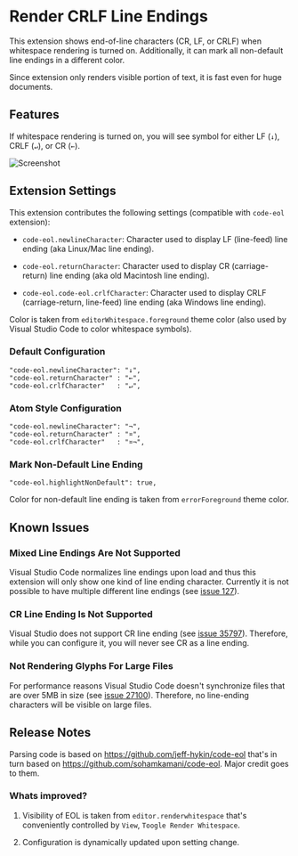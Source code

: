 Render CRLF Line Endings
========================

This extension shows end-of-line characters (CR, LF, or CRLF) when whitespace
rendering is turned on. Additionally, it can mark all non-default line endings
in a different color.

Since extension only renders visible portion of text, it is fast even for huge
documents.


## Features

If whitespace rendering is turned on, you will see symbol for either LF (`↓`),
CRLF (`↵`), or CR (`←`).

![Screenshot](https://raw.githubusercontent.com/medo64/render-crlf/master/images/screenshot.gif)


## Extension Settings

This extension contributes the following settings (compatible with `code-eol`
extension):

* `code-eol.newlineCharacter`: Character used to display LF (line-feed) line ending (aka Linux/Mac line ending).

* `code-eol.returnCharacter`: Character used to display CR (carriage-return) line ending (aka old Macintosh line ending).

* `code-eol.code-eol.crlfCharacter`: Character used to display CRLF (carriage-return, line-feed) line ending (aka Windows line ending).

Color is taken from `editorWhitespace.foreground` theme color (also used by
Visual Studio Code to color whitespace symbols).

### Default Configuration

    "code-eol.newlineCharacter": "↓",
    "code-eol.returnCharacter" : "←",
    "code-eol.crlfCharacter"   : "↵",

### Atom Style Configuration

    "code-eol.newlineCharacter": "¬",
    "code-eol.returnCharacter" : "¤",
    "code-eol.crlfCharacter"   : "¤¬",

### Mark Non-Default Line Ending

    "code-eol.highlightNonDefault": true,

Color for non-default line ending is taken from `errorForeground` theme color.


## Known Issues

### Mixed Line Endings Are Not Supported

Visual Studio Code normalizes line endings upon load and thus this extension
will only show one kind of line ending character. Currently it is not possible
to have multiple different line endings (see [issue 127](https://github.com/Microsoft/vscode/issues/127)).

### CR Line Ending Is Not Supported

Visual Studio does not support CR line ending (see [issue 35797](https://github.com/Microsoft/vscode/issues/35797)).
Therefore, while you can configure it, you will never see CR as a line ending.

### Not Rendering Glyphs For Large Files

For performance reasons Visual Studio Code doesn't synchronize files that are
over 5MB in size (see [issue 27100](https://github.com/Microsoft/vscode/issues/27100)).
Therefore, no line-ending characters will be visible on large files.


## Release Notes

Parsing code is based on https://github.com/jeff-hykin/code-eol that's in turn
based on https://github.com/sohamkamani/code-eol. Major credit goes to them.

### Whats improved?

1. Visibility of EOL is taken from `editor.renderwhitespace` that's conveniently controlled by `View`, `Toogle Render Whitespace`.

2. Configuration is dynamically updated upon setting change.
